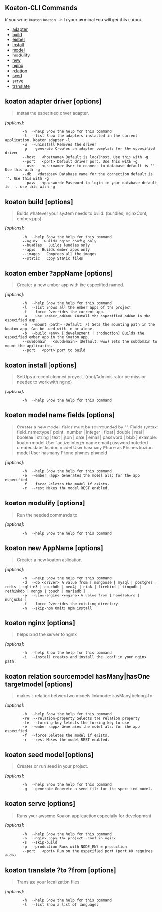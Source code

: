 ## Koaton-CLI Commands
if you write `koaton` `koaton -h` in your terminal you will get this output.
* [adapter](#adapter)
* [build](#build)
* [ember](#ember)
* [install](#install)
* [model](#model)
* [modulify](#modulify)
* [new](#new)
* [nginx](#nginx)
* [relation](#relation)
* [seed](#seed)
* [serve](#serve)
* [translate](#translate)

## koaton adapter **driver** [options] <a name="adapter"/>
> Install the especified driver adapter.

*[options]*:
```
        -h  --help Show the help for this command
        -l  --list Show the adapters installed in the current application. koaton adapter -l
        -u  --uninstall Removes the driver
        -g  --generate Creates an adapter template for the especified driver
        --host   <hostname> Default is localhost. Use this with -g
        --port   <port> Default driver port. Use this with -g
        --user   <username> User to connect to database default is ''. Use this with -g
        --db   <databse> Database name for the connection default is ''. Use this with -g
        --pass   <password> Password to login in your database default is ''. Use this with -g
```

## koaton build [options] <a name="build"/>
> Bulds whatever your system needs to build. (bundles, nginxConf, emberapps)

*[options]*:
```
        -h  --help Show the help for this command
        --nginx   Builds nginx config only
        --bundles   Builds bundles only
        --apps   Builds ember apps only
        --images   Comprees all the images
        --static   Copy Static files
```

## koaton ember **?appName** [options] <a name="ember"/>
> Creates a new ember app with the especified named.

*[options]*:
```
        -h  --help Show the help for this command
        -l  --list Shows all the ember apps of the project
        -f  --force Overrides the current app.
        -u  --use <ember_addon> Install the especified addon in the especified app.
        -m  --mount <path> (Default: /) Sets the mounting path in the koaton app. Can be used with -n or alone.
        -b  --build <env> [ development | production] Builds the especified ember app in the Koaton app.
        --subdomain   <subdomain> (Default: www) Sets the subdomain to mount the application.
        --port   <port> port to build
```

## koaton install [options] <a name="install"/>
> SetUps a recent clonned proyect. (root/Administrator permission needed to work with nginx)

*[options]*:
```
        -h  --help Show the help for this command
```

## koaton model **name** **fields** [options] <a name="model"/>
> Creates a new model. fields must be sourrounded by "".
       Fields syntax:
         field_name:type	[ point | number | integer | float | double | real | boolean | string | text | json | date | email | password | blob ]
       example:
         koaton model User 'active:integer name email password note:text created:date'
         koaton model User hasmany Phone as Phones
         koaton model User hasmany Phone phones phoneId


*[options]*:
```
        -h  --help Show the help for this command
        -e  --ember <app> Generates the model also for the app especified.
        -f  --force Deletes the model if exists.
        -r  --rest Makes the model REST enabled.
```

## koaton modulify [options] <a name="modulify"/>
> Run the needed commands to

*[options]*:
```
        -h  --help Show the help for this command
```

## koaton new **AppName** [options] <a name="new"/>
> Creates a new koaton aplication.

*[options]*:
```
        -h  --help Show the help for this command
        -d  --db <driver> A value from [ mongoose | mysql | postgres | redis | sqlite3 | couchdb | neo4j | riak | firebird | tingodb | rethinkdb | mongo | couch | mariadb ]
        -e  --view-engine <engine> A value from [ handlebars | nunjucks ]
        -f  --force Overrides the existing directory.
        -n  --skip-npm Omits npm install
```

## koaton nginx [options] <a name="nginx"/>
> helps bind the server to nginx

*[options]*:
```
        -h  --help Show the help for this command
        -i  --install creates and install the .conf in your nginx path.
```

## koaton relation **sourcemodel** **hasMany|hasOne** **targetmodel** [options] <a name="relation"/>
> makes a relation betwen two models
   linkmode: hasMany|belongsTo

*[options]*:
```
        -h  --help Show the help for this command
        -re  --relation-property Selects the relation property
        -fe  --foreing-key Selects the foreing key to use
        -e  --ember <app> Generates the model also for the app especified.
        -f  --force Deletes the model if exists.
        -r  --rest Makes the model REST enabled.
```

## koaton seed **model** [options] <a name="seed"/>
> Creates or run seed in your project.

*[options]*:
```
        -h  --help Show the help for this command
        -g  --generate Generete a seed file for the specified model.
```

## koaton serve [options] <a name="serve"/>
> Runs your awsome Koaton applicaction especially for development

*[options]*:
```
        -h  --help Show the help for this command
        -n  --nginx Copy the project .conf in nginx
        -s  --skip-build 
        -p  --production Runs with NODE_ENV = production
        --port   <port> Run on the especified port (port 80 requires sudo).
```

## koaton translate **?to** **?from** [options] <a name="translate"/>
> Translate your localization files

*[options]*:
```
        -h  --help Show the help for this command
        -l  --list Show a list of languages
```


